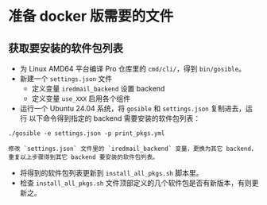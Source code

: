 # 准备 docker 版需要的文件

## 获取要安装的软件包列表

- 为 Linux AMD64 平台编译 Pro 仓库里的 `cmd/cli/`，得到 `bin/gosible`。
- 新建一个 `settings.json` 文件
    - 定义变量 `iredmail_backend` 设置 backend
    - 定义变量 `use_XXX` 启用各个组件
- 运行一个 Ubuntu 24.04 系统，将 `gosible` 和 `settings.json` 复制进去，运行
  以下命令得到指定的 backend 需要安装的软件包列表：

```
./gosible -e settings.json -p print_pkgs.yml
```

    修改 `settings.json` 文件里的 `iredmail_backend` 变量，更换为其它 backend，
    重复以上步骤得到其它 backend 要安装的软件包列表。

- 将得到的软件包列表更新到 `install_all_pkgs.sh` 脚本里。
- 检查 `install_all_pkgs.sh` 文件顶部定义的几个软件包是否有新版本，有则更新之。
